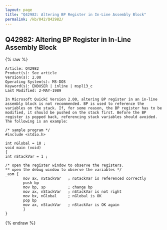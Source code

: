 ```yaml
---
layout: page
title: "Q42982: Altering BP Register in In-Line Assembly Block"
permalink: /kb/042/Q42982/
---
```


## Q42982: Altering BP Register in In-Line Assembly Block

{% raw %}

	Article: Q42982
	Product(s): See article
	Version(s): 2.00
	Operating System(s): MS-DOS
	Keyword(s): ENDUSER | inline | mspl13_c
	Last Modified: 2-MAY-1989
	
	In Microsoft QuickC Version 2.00, altering BP register in an in-line
	assembly block is not recommended. BP is used to reference the
	variables on the stack. If, for some reason, the BP register has to be
	modified, it should be pushed on the stack first. Before the BP
	register is popped back, referencing stack variables should avoided.
	The following is an example:
	
	/* sample program */
	#include <stdio.h>
	
	int nGlobal = 10 ;
	void main (void)
	{
	int nStackVar = 1 ;
	
	/* open the register window to observe the registers.
	** open the debug window to observe the variables */
	_asm {
	        mov ax, nStackVar   ; nStackVar is referenced correctly
	        push bp
	        mov bp, sp          ; change bp
	        mov ax, nStackVar   ; nStackVar is not right
	        mov bx, nGlobal     ; nGlobal is OK
	        pop bp
	        mov ax, nStackVar   ; nStackVar is OK again
	        }
	}

{% endraw %}
